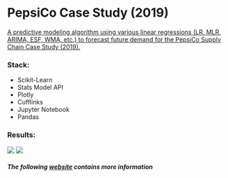 # PepsiCo Case Study (2019)

<a href='https://justahuman1.github.io/'>
A predictive modeling algorithm using various linear regressions (LR, MLR, ARIMA, ESF, WMA, etc.) to forecast future demand
for the PepsiCo Supply Chain Case Study (2019).
</a>


### Stack:
  - Scikit-Learn
  - Stats Model API
  - Plotly
  - Cufflinks
  - Jupyter Notebook
  - Pandas

  
### Results:

<img src='https://i.imgur.com/y1WNSIU.png'>


<img src='https://i.imgur.com/sUFfcfX.png'>


##### The following <a href='https://justahuman1.github.io/'>website</a> contains more information
